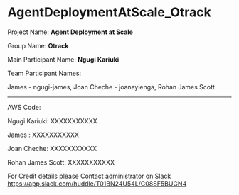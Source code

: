 # AgentDeploymentAtScale_Otrack

Project Name: **Agent Deployment at Scale**

Group Name: **Otrack**

Main Participant Name: **Ngugi Kariuki**

Team Participant Names:

James - ngugi-james, Joan Cheche - joanayienga, Rohan James Scott

-------------------------------------------
AWS Code: 
 
Ngugi Kariuki: XXXXXXXXXXX

James : XXXXXXXXXXX

Joan Cheche: XXXXXXXXXXX 

Rohan James Scott:  XXXXXXXXXXX

For Credit details please Contact administrator on Slack
https://app.slack.com/huddle/T01BN24U54L/C08SF5BUGN4

